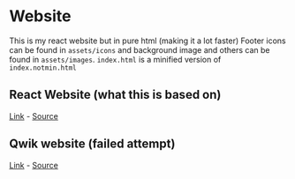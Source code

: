 # Website
This is my react website but in pure html (making it a lot faster)
Footer icons can be found in `assets/icons` and background image and others can be found in `assets/images`.
`index.html` is a minified version of `index.notmin.html`
## React Website (what this is based on)
[Link](https://old.tpguy825.cf) - [Source](https://github.com/tpguy825/react-website)

## Qwik website (failed attempt)
[Link](https://qwik.tpguy825.cf) - [Source](https://github.com/tpguy825/qwik-website)
